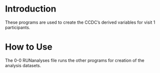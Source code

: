 # Introduction
These programs are used to create the CCDC’s derived variables for visit 1 participants. 

# How to Use
The 0-0 RUNanalyses file runs the other programs for creation of the analysis datasets.
